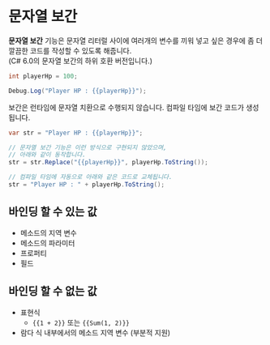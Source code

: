 문자열 보간
====

__문자열 보간__ 기능은 문자열 리터럴 사이에 여러개의 변수를 끼워 넣고 싶은 경우에 좀 더 깔끔한 코드를 작성할 수 있도록 해줍니다.<br>
(C# 6.0의 문자열 보간의 하위 호환 버전입니다.)

```cs
int playerHp = 100;

Debug.Log("Player HP : {{playerHp}}");
```

보간은 런타임에 문자열 치환으로 수행되지 않습니다. 컴파일 타임에 보간 코드가 생성됩니다.

```cs
var str = "Player HP : {{playerHp}}";

// 문자열 보간 기능은 이런 방식으로 구현되지 않았으며,
// 아래와 같이 동작합니다.
str = str.Replace("{{playerHp}}", playerHp.ToString());

// 컴파일 타임에 자동으로 아래와 같은 코드로 교체됩니다.
str = "Player HP : " + playerHp.ToString();
```

바인딩 할 수 있는 값
----
* 메소드의 지역 변수
* 메소드의 파라미터
* 프로퍼티
* 필드

바인딩 할 수 없는 값
----
* 표현식
    * `{{1 + 2}}` 또는 `{{Sum(1, 2)}}`
* 람다 식 내부에서의 메소드 지역 변수 (부분적 지원)